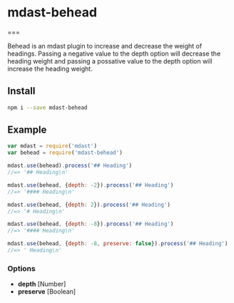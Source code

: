 # mdast-behead


===


Behead is an mdast plugin to increase and decrease the weight of headings.
Passing a negative value to the depth option will decrease the heading
weight and passing a possative value to the depth option will increase the
heading weight.


## Install


```bash
npm i --save mdast-behead
```


## Example


```js
var mdast = require('mdast')
var behead = require('mdast-behead')

mdast.use(behead).process('## Heading')
//=> '## Heading\n'

mdast.use(behead, {depth: -2}).process('## Heading')
//=> '#### Heading\n'

mdast.use(behead, {depth: 2}).process('## Heading')
//=> '# Heading\n'

mdast.use(behead, {depth: -8}).process('## Heading')
//=> '#### Heading\n'

mdast.use(behead, {depth: -8, preserve: false}).process('## Heading')
//=> ' Heading\n'
```


### Options


* **depth** [Number]
* **preserve** [Boolean]

